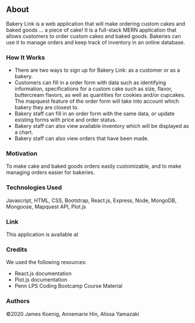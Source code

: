 ## About

Bakery Link is a web application that will make ordering custom cakes and baked goods ... a piece of cake! It is a full-stack MERN application that allows customers to order custom cakes and baked goods. Bakeries can use it to manage orders and keep track of inventory in an online database.

### How It Works
* There are two ways to sign up for Bakery Link: as a customer or as a bakery.
* Customers can fill in a order form with data such as identifying information, specifications for a custom cake such as size, flavor, buttercream flavors, as well as quantities for cookies and/or cupcakes. The mapquest feature of the order form will take into account which bakery they are closest to.
* Bakery staff can fill in an order form with the same data, or update existing forms with price and order status.
* Bakery staff can also view available inventory which will be displayed as a chart. 
* Bakery staff can also view orders that have been made.  

### Motivation

To make cake and baked goods orders easily customizable, and to make managing orders easier for bakeries.

### Technologies Used

Javascript, HTML, CSS, Bootstrap, React.js, Express, Node, MongoDB, Mongoose, Mapquest API, Plot.js

### Link

This application is available at 

### Credits

We used the following resources:
* React.js documentation
* Plot.js documentation
* Penn LPS Coding Bootcamp Course Material

### Authors

©2020 James Koenig, Annemarie Hin, Alissa Yamazaki
